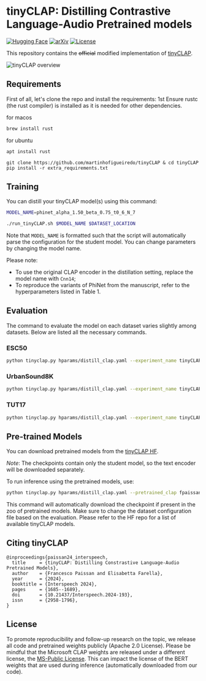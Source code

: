 # tinyCLAP: Distilling Contrastive Language-Audio Pretrained models

[![Hugging Face](https://img.shields.io/badge/%F0%9F%A4%97%20Hugging%20Face-blue)](https://huggingface.co/fpaissan/tinyCLAP) [![arXiv](https://img.shields.io/badge/10.21437%2FInterspeech.2024-red?label=paper-pdf)](https://www.isca-archive.org/interspeech_2024/paissan24_interspeech.pdf) [![License](https://img.shields.io/badge/License-Apache_2.0-blue.svg)](https://github.com/fpaissan/tinyCLAP/blob/main/LICENSE)

This repository contains the ~~official~~ modified implementation of [tinyCLAP](https://www.isca-archive.org/interspeech_2024/paissan24_interspeech.html).

![tinyCLAP overview](https://francescopaissan.it/tinyclapweb/assets/overview.png)

## Requirements

First of all, let's clone the repo and install the requirements:
1st Ensure rustc (the rust compiler) is installed as it is needed for other dependencies.

for macos
```zsh
brew install rust
```

for ubuntu
```bash
apt install rust
```

```setup
git clone https://github.com/martinhofigueiredo/tinyCLAP & cd tinyCLAP
pip install -r extra_requirements.txt
```

## Training

You can distill your tinyCLAP model(s) using this command:

```bash
MODEL_NAME=phinet_alpha_1.50_beta_0.75_t0_6_N_7

./run_tinyCLAP.sh $MODEL_NAME $DATASET_LOCATION
```

Note that `MODEL_NAME` is formatted such that the script will automatically parse the configuration for the student model.
You can change parameters by changing the model name.

Please note:
- To use the original CLAP encoder in the distillation setting, replace the model name with `Cnn14`;
- To reproduce the variants of PhiNet from the manuscript, refer to the hyperparameters listed in Table 1.

## Evaluation

The command to evaluate the model on each dataset varies slightly among datasets.
Below are listed all the necessary commands.

### ESC50

```bash
python tinyclap.py hparams/distill_clap.yaml --experiment_name tinyCLAP_$MODEL_NAME --zs_eval True --esc_folder $PATH_TO_ESC
```

### UrbanSound8K

```bash
python tinyclap.py hparams/distill_clap.yaml --experiment_name tinyCLAP_$MODEL_NAME --zs_eval True --us8k_folder $PATH_TO_US8K
```

### TUT17

```bash
python tinyclap.py hparams/distill_clap.yaml --experiment_name tinyCLAP_$MODEL_NAME --zs_eval True --tut17_folder $PATH_TO_TUT17
```

## Pre-trained Models

You can download pretrained models from the [tinyCLAP HF](https://huggingface.co/fpaissan/tinyCLAP).

_Note_:  The checkpoints contain only the student model, so the text encoder will be downloaded separately.

To run inference using the pretrained models, use:

```bash
python tinyclap.py hparams/distill_clap.yaml --pretrained_clap fpaissan/tinyCLAP/$MODEL_NAME.ckpt --zs_eval True --esc_folder $PATH_TO_ESC
```

This command will automatically download the checkpoint if present in the zoo of pretrained models. Make sure to change the dataset configuration file based on the evaluation.
Please refer to the HF repo for a list of available tinyCLAP models.

## Citing tinyCLAP

```
@inproceedings{paissan24_interspeech,
  title     = {tinyCLAP: Distilling Constrastive Language-Audio Pretrained Models},
  author    = {Francesco Paissan and Elisabetta Farella},
  year      = {2024},
  booktitle = {Interspeech 2024},
  pages     = {1685--1689},
  doi       = {10.21437/Interspeech.2024-193},
  issn      = {2958-1796},
}
```

## License

To promote reproducibility and follow-up research on the topic, we release all code and pretrained weights publicly (Apache 2.0 License).
Please be mindful that the Microsoft CLAP weights are released under a different license, the [MS-Public License](https://huggingface.co/datasets/choosealicense/licenses/blob/main/markdown/ms-pl.md). This can impact the license of the BERT weights that are used during inference (automatically downloaded from our code).
